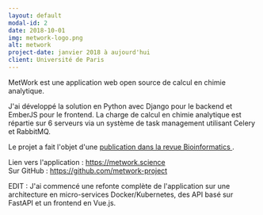 ```yaml
---
layout: default
modal-id: 2
date: 2018-10-01
img: metwork-logo.png
alt: metwork
project-date: janvier 2018 à aujourd'hui
client: Université de Paris
---
```

MetWork est une application web open source de calcul en chimie analytique.

J'ai développé la solution en Python avec Django pour le backend et EmberJS pour le frontend.
La charge de calcul en chimie analytique est répartie sur 6 serveurs via un système de task management utilisant Celery et RabbitMQ.


Le projet a fait l'objet d'une
<a href="https://doi.org/10.1093/bioinformatics/bty864" target="_blank">
publication dans la revue Bioinformatics
</a>.

Lien vers l'application :
  <a href="https://metwork.science" target="_blank">
  https://metwork.science
  </a>
  <br />
  Sur GitHub :
  <a href="https://github.com/metwork-project" target="_blank">
    https://github.com/metwork-project
  </a>

EDIT : J'ai commencé une refonte complète de l'application sur une architecture en micro-services Docker/Kubernetes, des API basé sur FastAPI et un frontend en Vue.js.
